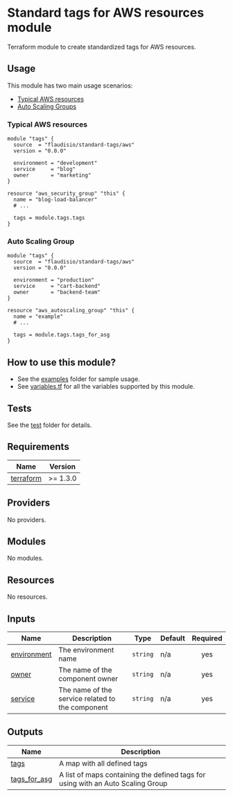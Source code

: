 # Standard tags for AWS resources module

Terraform module to create standardized tags for AWS resources.

## Usage

This module has two main usage scenarios:

- [Typical AWS resources](#typical-aws-resources)
- [Auto Scaling Groups](#auto-scaling-group)

### Typical AWS resources

```hcl
module "tags" {
  source  = "flaudisio/standard-tags/aws"
  version = "0.0.0"

  environment = "development"
  service     = "blog"
  owner       = "marketing"
}

resource "aws_security_group" "this" {
  name = "blog-load-balancer"
  # ...

  tags = module.tags.tags
}
```

### Auto Scaling Group

```hcl
module "tags" {
  source  = "flaudisio/standard-tags/aws"
  version = "0.0.0"

  environment = "production"
  service     = "cart-backend"
  owner       = "backend-team"
}

resource "aws_autoscaling_group" "this" {
  name = "example"
  # ...

  tags = module.tags.tags_for_asg
}

```

## How to use this module?

- See the [examples](examples) folder for sample usage.
- See [variables.tf](variables.tf) for all the variables supported by this module.

## Tests

See the [test](test) folder for details.

<!-- BEGINNING OF PRE-COMMIT-TERRAFORM DOCS HOOK -->
## Requirements

| Name | Version |
|------|---------|
| <a name="requirement_terraform"></a> [terraform](#requirement\_terraform) | >= 1.3.0 |

## Providers

No providers.

## Modules

No modules.

## Resources

No resources.

## Inputs

| Name | Description | Type | Default | Required |
|------|-------------|------|---------|:--------:|
| <a name="input_environment"></a> [environment](#input\_environment) | The environment name | `string` | n/a | yes |
| <a name="input_owner"></a> [owner](#input\_owner) | The name of the component owner | `string` | n/a | yes |
| <a name="input_service"></a> [service](#input\_service) | The name of the service related to the component | `string` | n/a | yes |

## Outputs

| Name | Description |
|------|-------------|
| <a name="output_tags"></a> [tags](#output\_tags) | A map with all defined tags |
| <a name="output_tags_for_asg"></a> [tags\_for\_asg](#output\_tags\_for\_asg) | A list of maps containing the defined tags for using with an Auto Scaling Group |
<!-- END OF PRE-COMMIT-TERRAFORM DOCS HOOK -->
